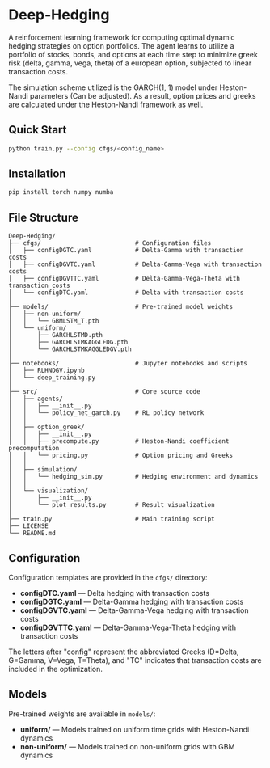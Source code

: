 # Deep-Hedging

A reinforcement learning framework for computing optimal dynamic hedging strategies on option portfolios. The agent learns to utilize a portfolio of stocks, bonds, and options at each time step to minimize greek risk (delta, gamma, vega, theta) of a european option, subjected to linear transaction costs.

The simulation scheme utilized is the GARCH(1, 1) model under Heston-Nandi parameters (Can be adjusted).
As a result, option prices and greeks are calculated under the Heston-Nandi framework as well.

## Quick Start
```bash
python train.py --config cfgs/<config_name>
```

## Installation
```bash
pip install torch numpy numba
```

## File Structure
```
Deep-Hedging/
├── cfgs/                          # Configuration files
│   ├── configDGTC.yaml            # Delta-Gamma with transaction costs
│   ├── configDGVTC.yaml           # Delta-Gamma-Vega with transaction costs
│   ├── configDGVTTC.yaml          # Delta-Gamma-Vega-Theta with transaction costs
│   └── configDTC.yaml             # Delta with transaction costs
│    
├── models/                        # Pre-trained model weights
│   ├── non-uniform/
│   │   └── GBMLSTM_T.pth
│   └── uniform/
│       ├── GARCHLSTMD.pth
│       ├── GARCHLSTMKAGGLEDG.pth
│       └── GARCHLSTMKAGGLEDGV.pth
│
├── notebooks/                     # Jupyter notebooks and scripts
│   ├── RLHNDGV.ipynb
│   └── deep_training.py
│
├── src/                           # Core source code
│   ├── agents/
│   │   ├── __init__.py
│   │   └── policy_net_garch.py    # RL policy network
│   │
│   ├── option_greek/
│   │   ├── __init__.py
│   │   ├── precompute.py          # Heston-Nandi coefficient precomputation
│   │   └── pricing.py             # Option pricing and Greeks
│   │
│   ├── simulation/
│   │   └── hedging_sim.py         # Hedging environment and dynamics
│   │
│   └── visualization/
│       ├── __init__.py
│       └── plot_results.py        # Result visualization
│
├── train.py                       # Main training script
├── LICENSE
└── README.md
```

## Configuration

Configuration templates are provided in the `cfgs/` directory:
- **configDTC.yaml** — Delta hedging with transaction costs
- **configDGTC.yaml** — Delta-Gamma hedging with transaction costs
- **configDGVTC.yaml** — Delta-Gamma-Vega hedging with transaction costs
- **configDGVTTC.yaml** — Delta-Gamma-Vega-Theta hedging with transaction costs

The letters after "config" represent the abbreviated Greeks (D=Delta, G=Gamma, V=Vega, T=Theta), and "TC" indicates that transaction costs are included in the optimization.

## Models

Pre-trained weights are available in `models/`:
- **uniform/** — Models trained on uniform time grids with Heston-Nandi dynamics
- **non-uniform/** — Models trained on non-uniform grids with GBM dynamics
